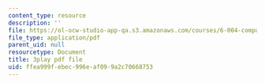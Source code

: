 ```yaml
---
content_type: resource
description: ''
file: https://ol-ocw-studio-app-qa.s3.amazonaws.com/courses/6-004-computation-structures-spring-2017/ffea999febec996eaf099a2c70668753_q38KAGAKORk.pdf
file_type: application/pdf
parent_uid: null
resourcetype: Document
title: 3play pdf file
uid: ffea999f-ebec-996e-af09-9a2c70668753
---
```

